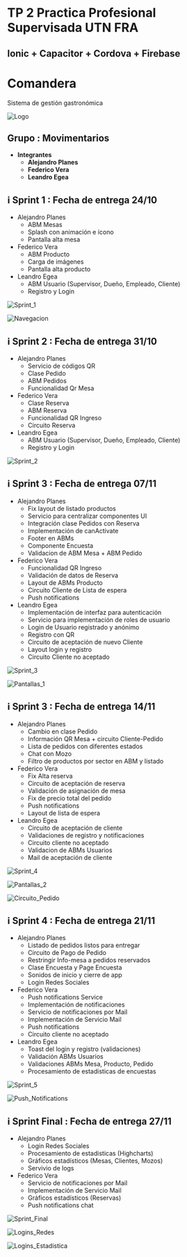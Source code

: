 # TP 2 Practica Profesional Supervisada UTN FRA
## Ionic + Capacitor + Cordova + Firebase

# Comandera
Sistema de gestión gastronómica

![Logo](https://firebasestorage.googleapis.com/v0/b/tp2-comanda-pps.appspot.com/o/readme%2Flogo.png?alt=media&token=99928d52-07f6-42b1-b8fe-ad8da6f78413 "Logo")

## Grupo : Movimentarios

- **Integrantes**
  - **Alejandro Planes**
  - **Federico Vera**
  - **Leandro Egea**

## :information_source: Sprint 1 : Fecha de entrega 24/10 

- Alejandro Planes
  - ABM Mesas
  - Splash con animación e ícono
  - Pantalla alta mesa
- Federico Vera
  - ABM Producto
  - Carga de imágenes
  - Pantalla alta producto
- Leandro Egea
  - ABM Usuario (Supervisor, Dueño, Empleado, Cliente)
  - Registro y Login


![Sprint_1](https://firebasestorage.googleapis.com/v0/b/tp2-comanda-pps.appspot.com/o/readme%2Fsprint_1.png?alt=media&token=39219713-8688-4526-82c2-dc403235debc "Sprint 1")

![Navegacion](https://firebasestorage.googleapis.com/v0/b/tp2-comanda-pps.appspot.com/o/readme%2FNavegacion_app_V0.png?alt=media&token=b1c8ee22-1996-4fca-a3f4-ab3df7c5f5d0 "Navegacion")


## :information_source: Sprint 2 : Fecha de entrega 31/10 

- Alejandro Planes
  - Servicio de códigos QR
  - Clase Pedido
  - ABM Pedidos
  - Funcionalidad Qr Mesa
- Federico Vera  
  - Clase Reserva
  - ABM Reserva
  - Funcionalidad QR Ingreso
  - Circuito Reserva
- Leandro Egea
  - ABM Usuario (Supervisor, Dueño, Empleado, Cliente)
  - Registro y Login

![Sprint_2](https://firebasestorage.googleapis.com/v0/b/tp2-comanda-pps.appspot.com/o/readme%2Fsprint_2.png?alt=media&token=230624d0-1ed1-4ace-8def-ba3e2af7ba94 "Sprint 2")

## :information_source: Sprint 3 : Fecha de entrega 07/11 

- Alejandro Planes
  - Fix layout de listado productos
  - Servicio para centralizar componentes UI
  - Integración clase Pedidos con Reserva
  - Implementación de canActivate
  - Footer en ABMs 
  - Componente Encuesta
  - Validacion de ABM Mesa + ABM Pedido
- Federico Vera  
  - Funcionalidad QR Ingreso
  - Validación de datos de Reserva
  - Layout de ABMs Producto
  - Circuito Cliente de Lista de espera
  - Push notifications
- Leandro Egea
  - Implementación de interfaz para autenticación
  - Servicio para implementación de roles de usuario
  - Login de Usuario registrado y anónimo
  - Registro con QR
  - Circuito de aceptación de nuevo Cliente
  - Layout login y registro
  - Circuito Cliente no aceptado

![Sprint_3](https://firebasestorage.googleapis.com/v0/b/tp2-comanda-pps.appspot.com/o/readme%2Fsprint_3.png?alt=media&token=a93175aa-4666-47cb-975f-6c09736510f9 "Sprint 3")

![Pantallas_1](https://firebasestorage.googleapis.com/v0/b/tp2-comanda-pps.appspot.com/o/readme%2Fpantallas_1.png?alt=media&token=7cad239c-3c69-4042-824e-96ccc6f41c98 "Pantallas 1")

## :information_source: Sprint 3 : Fecha de entrega 14/11 

- Alejandro Planes
  - Cambio en clase Pedido
  - Información QR Mesa + circuito Cliente-Pedido 
  - Lista de pedidos con diferentes estados
  - Chat con Mozo
  - Filtro de productos por sector en ABM y listado
- Federico Vera
  - Fix Alta reserva
  - Circuito de aceptación de reserva
  - Validación de asignación de mesa
  - Fix de precio total del pedido
  - Push notifications
  - Layout de lista de espera
- Leandro Egea
  - Circuito de aceptación de cliente
  - Validaciones de registro y notificaciones
  - Circuito cliente no aceptado
  - Validacion de ABMs Usuarios
  - Mail de aceptación de cliente


![Sprint_4](https://firebasestorage.googleapis.com/v0/b/tp2-comanda-pps.appspot.com/o/readme%2Fsprint_4.png?alt=media&token=bf290386-cdd3-40ce-b8c6-025e17525111 "Sprint 4")

![Pantallas_2](https://firebasestorage.googleapis.com/v0/b/tp2-comanda-pps.appspot.com/o/readme%2Fpantallas_2.png?alt=media&token=b5303561-4b62-4f73-84f3-84d711fd3893 "Pantallas 2")

![Circuito_Pedido](https://firebasestorage.googleapis.com/v0/b/tp2-comanda-pps.appspot.com/o/readme%2FCircuito_Pedido.png?alt=media&token=06bc1ab0-fb79-4880-bebc-9f6bcc55081d "Circuito Pedido")


## :information_source: Sprint 4 : Fecha de entrega 21/11 

- Alejandro Planes
  - Listado de pedidos listos para entregar
  - Circuito de Pago de Pedido
  - Restringir Info-mesa a pedidos reservados
  - Clase Encuesta y Page Encuesta
  - Sonidos de inicio y cierre de app
  - Login Redes Sociales
- Federico Vera
  - Push notifications Service
  - Implementación de notificaciones
  - Servicio de notificaciones por Mail
  - Implementación de Servicio Mail
  - Push notifications
  - Circuito cliente no aceptado
- Leandro Egea
  - Toast del login y registro (validaciones)
  - Validación ABMs Usuarios
  - Validaciones ABMs Mesa, Producto, Pedido
  - Procesamiento de estadisticas de encuestas

![Sprint_5](https://firebasestorage.googleapis.com/v0/b/web-apps---practica.appspot.com/o/readme%2Fsprint_5.png?alt=media&token=8ca3ed3f-fe28-49f1-b92e-1cbc5076c421 "Sprint 5")

![Push_Notifications](https://firebasestorage.googleapis.com/v0/b/web-apps---practica.appspot.com/o/readme%2FPush_Notifications.png?alt=media&token=6348d06a-66a8-4afb-8ecd-03e0d8348382 "Push Notifications")

## :information_source: Sprint Final : Fecha de entrega 27/11 

- Alejandro Planes
  - Login Redes Sociales
  - Procesamiento de estadisticas (Highcharts)
  - Gráficos estadísticos (Mesas, Clientes, Mozos)
  - Servivio de logs
- Federico Vera
  - Servicio de notificaciones por Mail
  - Implementación de Servicio Mail
  - Gráficos estadísticos (Reservas)
  - Push notifications chat

![Sprint_Final](https://firebasestorage.googleapis.com/v0/b/tp2-comanda-pps---v2.appspot.com/o/readme%2Fsprint_final.png?alt=media&token=6f255ca4-5689-4aec-add5-29c1fb8d5c49 "Sprint Final")

![Logins_Redes](https://firebasestorage.googleapis.com/v0/b/tp2-comanda-pps---v2.appspot.com/o/readme%2Fsprint_final_1.png?alt=media&token=8dc8d67d-9a5a-4248-bdd1-efc63f338020 "Login Redes Sociales")

![Logins_Estadistica](https://firebasestorage.googleapis.com/v0/b/tp2-comanda-pps---v2.appspot.com/o/readme%2Fsprint_final_2.png?alt=media&token=bc1144b6-1c7a-48d6-aad4-eed80694f681 "Logins y Estadistica")

